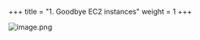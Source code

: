 +++
title = "1. Goodbye EC2 instances"
weight = 1
+++


![image.png](/images/008-viii-clean-it-up/33-803209-image.png)


